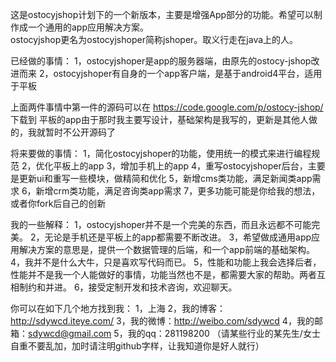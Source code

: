 这是ostocyjshop计划下的一个新版本，主要是增强App部分的功能。希望可以制作成一个通用的app应用解决方案。
<br>
ostocyjshop更名为ostocyjshoper简称jshoper。取义行走在java上的人。


已经做的事情：
1，ostocyjshoper是app的服务器端，由原先的ostocy-jshop改进而来
2，ostocyjshoper有自身的一个app客户端，是基于android4平台，适用于平板

上面两件事情中第一件的源码可以在 https://code.google.com/p/ostocy-jshop/ 下载到
平板的app由于那时我主要写设计，基础架构是我写的，更新是其他人做的，我就暂时不公开源码了

将来要做的事情：
1，简化ostocyjshoper的功能，使用统一的模式来进行编程规范
2，优化平板上的app
3，增加手机上的app
4，重写ostocyjshoper后台，主要是更新ui和重写一些模块，做精简和优化
5，新增cms类功能，满足新闻类app需求
6，新增crm类功能，满足咨询类app需求
7，更多功能可能是你给我的想法，或者你fork后自己的创新

我的一些解释：
1，ostocyjshoper并不是一个完美的东西，而且永远都不可能完美。
2，无论是手机还是平板上的app都需要不断改进。
3，希望做成通用app应用解决方案的意思是，提供一个数据管理的后端，和一个app前端的基础架构。
4，我并不是什么大牛，只是喜欢写代码而已。
5，性能和功能上我会选择后者，性能并不是我一个人能做好的事情，功能当然也不是，都需要大家的帮助。两者互相制约和并进。
6，接受定制开发和技术咨询，欢迎聊天。

你可以在如下几个地方找到我：
1，上海
2，我的博客：http://sdywcd.iteye.com/
3，我的微博：http://weibo.com/sdywcd
4，我的邮箱：sdywcd@gmail.com
5，我的qq：281198200 （请某些行业的某先生/女士自重不要乱加，加时请注明github字样，让我知道你是好人就行）
